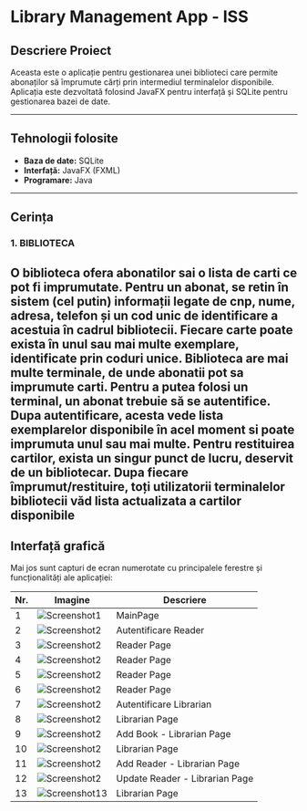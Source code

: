 # Library Management App - ISS

## Descriere Proiect

Aceasta este o aplicație pentru gestionarea unei biblioteci care permite abonaților să împrumute cărți prin intermediul terminalelor disponibile. Aplicația este dezvoltată folosind JavaFX pentru interfață și SQLite pentru gestionarea bazei de date.

---

## Tehnologii folosite

* **Baza de date:** SQLite
* **Interfață:** JavaFX (FXML)
* **Programare:** Java

---

## Cerința

### 1. BIBLIOTECA

O biblioteca ofera abonatilor sai o lista de carti ce pot fi imprumutate. Pentru un abonat, se retin în
sistem (cel putin) informații legate de cnp, nume, adresa, telefon și un cod unic de identificare a
acestuia în cadrul bibliotecii. Fiecare carte poate exista în unul sau mai multe exemplare, identificate
prin coduri unice. Biblioteca are mai multe terminale, de unde abonatii pot sa imprumute carti. Pentru
a putea folosi un terminal, un abonat trebuie să se autentifice. Dupa autentificare, acesta vede lista
exemplarelor disponibile în acel moment si poate imprumuta unul sau mai multe. Pentru restituirea
cartilor, exista un singur punct de lucru, deservit de un bibliotecar. Dupa fiecare împrumut/restituire,
toți utilizatorii terminalelor bibliotecii văd lista actualizata a cartilor disponibile
---

## Interfață grafică

Mai jos sunt capturi de ecran numerotate cu principalele ferestre și funcționalități ale aplicației:

| Nr. | Imagine                        | Descriere                            |
| --- | ------------------------------ | ------------------------------------ |
| 1   | ![Screenshot1](images/1.png)   | MainPage  |
| 2   | ![Screenshot2](images/2-User.png)   | Autentificare Reader                 |
| 3  | ![Screenshot2](images/3.png)   | Reader Page              |
| 4  | ![Screenshot2](images/4.png)   | Reader Page              |
| 5  | ![Screenshot2](images/5.png)   | Reader Page              |
| 6  | ![Screenshot2](images/6.png)   | Reader Page              ||
| 7  | ![Screenshot2](images/7-Librarian.png)   | Autentificare Librarian                |
| 8  | ![Screenshot2](images/8.png)   | Librarian Page                |
| 9  | ![Screenshot2](images/9.png)   | Add Book - Librarian Page                |
| 10  | ![Screenshot2](images/10.png)   | Librarian Page                |
| 11  | ![Screenshot2](images/12.png)   | Add Reader - Librarian Page                |
| 12  | ![Screenshot2](images/13.png)   | Update Reader - Librarian Page                |
| 13  | ![Screenshot13](images/11.png) | Librarian Page |

